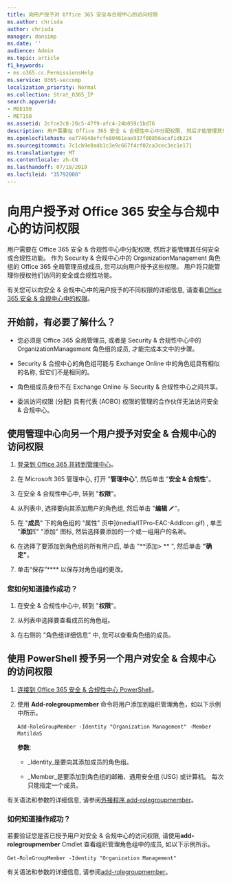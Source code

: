 ```yaml
---
title: 向用户授予对 Office 365 安全与合规中心的访问权限
ms.author: chrisda
author: chrisda
manager: dansimp
ms.date: ''
audience: Admin
ms.topic: article
f1_keywords:
- ms.o365.cc.PermissionsHelp
ms.service: O365-seccomp
localization_priority: Normal
ms.collection: Strat_O365_IP
search.appverid:
- MOE150
- MET150
ms.assetid: 2cfce2c8-20c5-47f9-afc4-24b059c1bd76
description: 用户需要在 Office 365 安全 & 合规性中心中分配权限, 然后才能管理其任何安全或合规性功能。
ms.openlocfilehash: ea774648efcfe80461eae937f80856acaf1db224
ms.sourcegitcommit: 7c1cb9e8adb1c3e9c667f4cf02ca3cec3ec1e171
ms.translationtype: MT
ms.contentlocale: zh-CN
ms.lasthandoff: 07/18/2019
ms.locfileid: "35792008"
---
```

# <a name="give-users-access-to-the-office-365-security--compliance-center"></a>向用户授予对 Office 365 安全与合规中心的访问权限

用户需要在 Office 365 安全 & 合规性中心中分配权限, 然后才能管理其任何安全或合规性功能。 作为 Security & 合规中心中的 OrganizationManagement 角色组的 Office 365 全局管理员或成员, 您可以向用户授予这些权限。 用户将只能管理你授权他们访问的安全或合规性功能。 
  
有关您可以向安全 & 合规中心中的用户授予的不同权限的详细信息, 请查看[Office 365 安全 & 合规中心中的权限](permissions-in-the-security-and-compliance-center.md)。
  
## <a name="what-do-you-need-to-know-before-you-begin"></a>开始前，有必要了解什么？

- 您必须是 Office 365 全局管理员, 或者是 Security & 合规性中心中的 OrganizationManagement 角色组的成员, 才能完成本文中的步骤。

- Security & 合规中心的角色组可能与 Exchange Online 中的角色组具有相似的名称, 但它们不是相同的。

- 角色组成员身份不在 Exchange Online 与 Security & 合规性中心之间共享。

- 委派访问权限 (分配) 具有代表 (AOBO) 权限的管理的合作伙伴无法访问安全 & 合规中心。

## <a name="use-the-admin-center-to-give-another-user-access-to-the-security--compliance-center"></a>使用管理中心向另一个用户授予对安全 & 合规中心的访问权限

1. [登录到 Office 365 并转到管理中心](https://go.microsoft.com/fwlink/p/?LinkId=525275)。

2. 在 Microsoft 365 管理中心, 打开 "**管理中心**", 然后单击 "**安全 & 合规性**"。

3. 在安全 & 合规性中心中, 转到 "**权限**"。

4. 从列表中, 选择要向其添加用户的角色组, 然后单击 "**编辑** ![编辑图标](media/O365-MDM-CreatePolicy-EditIcon.gif)"。

5. 在 "**成员**" 下的角色组的 "属性" 页中](media/ITPro-EAC-AddIcon.gif) , 单击 "**添加**![" "添加" 图标, 然后选择要添加的一个或一组用户的名称。

6. 在选择了要添加到角色组的所有用户后, 单击 "**添加\> ** ", 然后单击 **"确定"**。

7. 单击“保存”**** 以保存对角色组的更改。

### <a name="how-do-you-know-this-worked"></a>您如何知道操作成功？

1. 在安全 & 合规性中心中, 转到 "**权限**"。

2. 从列表中选择要查看成员的角色组。

3. 在右侧的 "角色组详细信息" 中, 您可以查看角色组的成员。

## <a name="use-powershell-to-give-another-user-access-to-the-security--compliance-center"></a>使用 PowerShell 授予另一个用户对安全 & 合规中心的访问权限

1. [连接到 Office 365 安全 & 合规性中心 PowerShell](https://docs.microsoft.com/en-us/powershell/exchange/office-365-scc/connect-to-scc-powershell/connect-to-scc-powershell?view=exchange-ps)。

2. 使用 **Add-rolegroupmember** 命令将用户添加到组织管理角色，如以下示例中所示。

   ```
   Add-RoleGroupMember -Identity "Organization Management" -Member MatildaS
   ```

   **参数**:
  
   - _Identity_是要向其添加成员的角色组。

   - _Member_是要添加到角色组的邮箱、通用安全组 (USG) 或计算机。 每次只能指定一个成员。

有关语法和参数的详细信息, 请参阅[外接程序 add-rolegroupmember](https://go.microsoft.com/fwlink/p/?LinkId=510859)。
  
### <a name="how-do-you-know-this-worked"></a>如何知道操作成功？

若要验证您是否已授予用户对安全 & 合规中心的访问权限, 请使用**add-rolegroupmember** Cmdlet 查看组织管理角色组中的成员, 如以下示例所示。
  
```
Get-RoleGroupMember -Identity "Organization Management"
```

有关语法和参数的详细信息, 请参阅[add-rolegroupmember](https://go.microsoft.com/fwlink/p/?LinkId=510860)。
